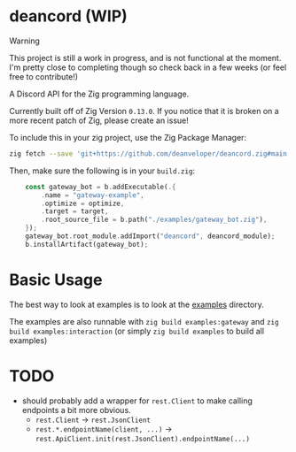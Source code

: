 # deancord (WIP)

> [!WARNING]
> This project is still a work in progress, and is not functional at the moment. I'm pretty close to completing though so check back in a few weeks (or feel free to contribute!)

A Discord API for the Zig programming language.

Currently built off of Zig Version `0.13.0`. If you notice that it is broken
on a more recent patch of Zig, please create an issue!

To include this in your zig project, use the Zig Package Manager:

```sh
zig fetch --save 'git+https://github.com/deanveloper/deancord.zig#main'
```

Then, make sure the following is in your `build.zig`:

```rs
    const gateway_bot = b.addExecutable(.{
        .name = "gateway-example",
        .optimize = optimize,
        .target = target,
        .root_source_file = b.path("./examples/gateway_bot.zig"),
    });
    gateway_bot.root_module.addImport("deancord", deancord_module);
	b.installArtifact(gateway_bot);
```

# Basic Usage

The best way to look at examples is to look at the [examples](./examples/) directory.

The examples are also runnable with `zig build examples:gateway` and `zig build examples:interaction` (or simply `zig build examples` to build all examples)

# TODO

 - should probably add a wrapper for `rest.Client` to make calling endpoints a bit more obvious.
   - `rest.Client` -> `rest.JsonClient`
   - `rest.*.endpointName(client, ...)` -> `rest.ApiClient.init(rest.JsonClient).endpointName(...)`

